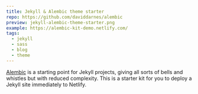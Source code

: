 ```yaml
---
title: Jekyll & Alembic theme starter
repo: https://github.com/daviddarnes/alembic
preview: jekyll-alembic-theme-starter.png
example: https://alembic-kit-demo.netlify.com/
tags:
  - jekyll
  - sass
  - blog
  - theme
---
```


[Alembic](https://alembic.darn.es/) is a starting point for Jekyll projects, giving all sorts of bells and whistles but with reduced complexity. This is a starter kit for you to deploy a Jekyll site immediately to Netlify.
